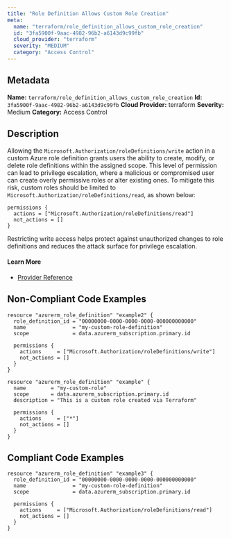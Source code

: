 ```yaml
---
title: "Role Definition Allows Custom Role Creation"
meta:
  name: "terraform/role_definition_allows_custom_role_creation"
  id: "3fa5900f-9aac-4982-96b2-a6143d9c99fb"
  cloud_provider: "terraform"
  severity: "MEDIUM"
  category: "Access Control"
---
```

## Metadata
**Name:** `terraform/role_definition_allows_custom_role_creation`
**Id:** `3fa5900f-9aac-4982-96b2-a6143d9c99fb`
**Cloud Provider:** terraform
**Severity:** Medium
**Category:** Access Control
## Description
Allowing the `Microsoft.Authorization/roleDefinitions/write` action in a custom Azure role definition grants users the ability to create, modify, or delete role definitions within the assigned scope. This level of permission can lead to privilege escalation, where a malicious or compromised user can create overly permissive roles or alter existing ones. To mitigate this risk, custom roles should be limited to `Microsoft.Authorization/roleDefinitions/read`, as shown below:

```
permissions {
  actions = ["Microsoft.Authorization/roleDefinitions/read"]
  not_actions = []
}
```

Restricting write access helps protect against unauthorized changes to role definitions and reduces the attack surface for privilege escalation.

#### Learn More

 - [Provider Reference](https://registry.terraform.io/providers/hashicorp/azurerm/latest/docs/resources/role_definition#actions)

## Non-Compliant Code Examples
```azure
resource "azurerm_role_definition" "example2" {
  role_definition_id = "00000000-0000-0000-0000-000000000000"
  name               = "my-custom-role-definition"
  scope              = data.azurerm_subscription.primary.id

  permissions {
    actions     = ["Microsoft.Authorization/roleDefinitions/write"]
    not_actions = []
  }
}

```

```azure
resource "azurerm_role_definition" "example" {
  name        = "my-custom-role"
  scope       = data.azurerm_subscription.primary.id
  description = "This is a custom role created via Terraform"

  permissions {
    actions     = ["*"]
    not_actions = []
  }
}

```

## Compliant Code Examples
```azure
resource "azurerm_role_definition" "example3" {
  role_definition_id = "00000000-0000-0000-0000-000000000000"
  name               = "my-custom-role-definition"
  scope              = data.azurerm_subscription.primary.id

  permissions {
    actions     = ["Microsoft.Authorization/roleDefinitions/read"]
    not_actions = []
  }
}

```